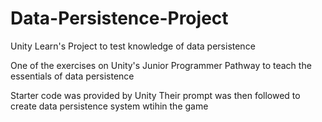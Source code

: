 # Data-Persistence-Project
Unity Learn's Project to test knowledge of data persistence

One of the exercises on Unity's Junior Programmer Pathway to teach the essentials of data persistence

Starter code was provided by Unity
Their prompt was then followed to create data persistence system wtihin the game

